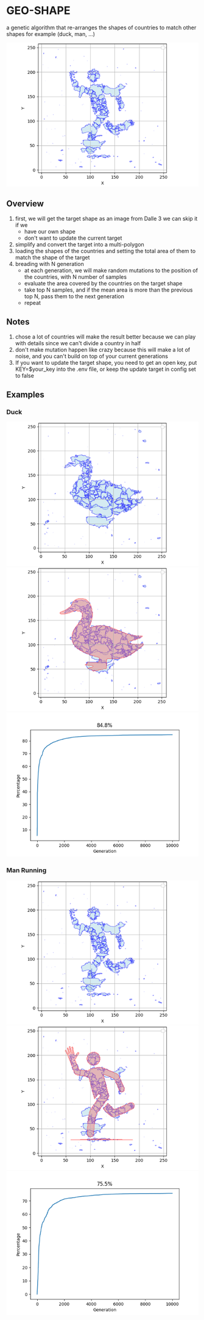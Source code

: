 # GEO-SHAPE 
a genetic algorithm that re-arranges the shapes of countries to match other shapes
for example (duck, man, ...)

![Man Running](images/man_res_sample.png)

## Overview
1. first, we will get the target shape as an image from Dalle 3
we can skip it if we
    - have our own shape
    - don't want to update the current target
2. simplify and convert the target into a multi-polygon
3. loading the shapes of the countries and setting the total area of them to match the shape of the target
4. breading with N generation
    - at each generation, we will make random mutations to the position of the countries, with N number of samples
    - evaluate the area covered by the countries on the target shape
    - take top N samples, and if the mean area is more than the previous top N, pass them to the next generation
    - repeat

## Notes
1. chose a lot of countries will make the result better because we can play with details since we can't divide a country in half
2. don't make mutation happen like crazy because this will make a lot of noise, and you can't build on top of your current generations
3. If you want to update the target shape, you need to get an open key, put KEY=$your_key into the .env file, or keep the update target in config set to false

## Examples

### Duck
![](images/duck_res_sample.png)
![](images/duck_res_full.png)
![](images/duck_progress.png)

### Man Running
![](images/man_res_sample.png)
![](images/man_res_full.png)
![](images/man_progress.png)